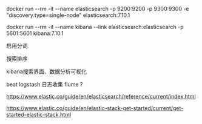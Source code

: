 

docker run --rm -it --name elasticsearch -p 9200:9200 -p 9300:9300 -e "discovery.type=single-node" elasticsearch:7.10.1

docker run --rm -it --name kibana --link elasticsearch:elasticsearch -p 5601:5601 kibana:7.10.1


启用分词

搜索排序


kibana搜索界面、数据分析可视化

beat logstash 日志收集 flume ?




https://www.elastic.co/guide/en/elasticsearch/reference/current/index.html

https://www.elastic.co/guide/en/elastic-stack-get-started/current/get-started-elastic-stack.html